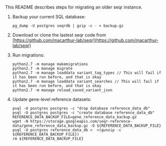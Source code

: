 This README describes steps for migrating an older seqr instance.

1. Backup your current SQL database:

   ```
   pg_dump -U postgres seqrdb | gzip -c - > backup.gz
   ```

2. Download or clone the lastest seqr code from [https://github.com/macarthur-lab/seqr](https://github.com/macarthur-lab/seqr)

3. Run migrations:
   ```
   python2.7 -m manage makemigrations 
   python2.7 -m manage migrate 
   python2.7 -m manage loaddata variant_tag_types // This will fail if it has been run before, and that is okay
   python2.7 -m manage loaddata variant_searches // This will fail if it has been run before, and that is okay
   python2.7 -m manage reload_saved_variant_json
   ```
    
4. Update gene-level reference datasets:
    ```
    psql -U postgres postgres -c "drop database reference_data_db"
    psql -U postgres postgres -c "create database reference_data_db"
    REFERENCE_DATA_BACKUP_FILE=gene_reference_data_backup.gz
    wget -N https://storage.googleapis.com/seqr-reference-data/gene_reference_data_backup.gz -O ${REFERENCE_DATA_BACKUP_FILE}
    psql -U postgres reference_data_db <  <(gunzip -c ${REFERENCE_DATA_BACKUP_FILE})
    rm ${REFERENCE_DATA_BACKUP_FILE}
    ```